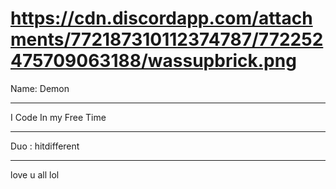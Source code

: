 # https://cdn.discordapp.com/attachments/772187310112374787/772252475709063188/wassupbrick.png
Name: Demon 

-----
I Code In my Free Time

-------
Duo : hitdifferent

---
love u all lol
